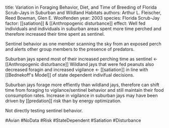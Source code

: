 title: Variation in Foraging Behavior, Diet, and Time of Breeding of Florida Scrub-Jays in Suburban and Wildland Habitats
authors: Arthur L. Fleischer, Reed Bowman, Glen E. Woolfenden
year: 2003
species: Florida Scrub-Jay
factor: [[satiation]] & [[Anthropogenic disturbance]]
effect: Well fed individuals and individuals in suburban areas spent more time perched and therefore increased their time spent as sentinel.

Sentinel behavior as one member scanning the sky from an exposed perch and alerts other group members to the presence of predators.

Suburban jays spend most of their increased perching time as sentinel <- [[Anthropogenic disturbance]] 
Wildland jays that were fed peanuts also decreased foragin and increased vigilance <- [[satiation]] 
in line with [[Bednekoff's Model]] of state dependent indivifual decisions.

Suburban jays forage more effiently than wildland jays, therefore can shift time from foraging to vigilance/sentinel behavior and still maintain their food consumption rates.
Increase in vigilance in suburban jays may have been driven by [[predation]] risk than by energy optimization.

Not directly testing sentinel behavior.

#Avian #NoData #Risk #StateDependent #Satiation #Disturbance 